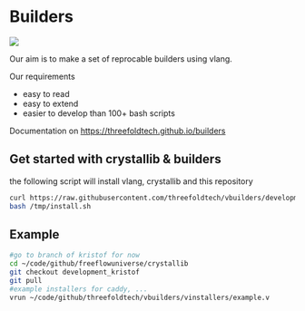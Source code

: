 # Builders

![](https://github.com/threefoldtech/builders/blob/development/docs/img/nice_lake.png)

Our aim is to make a set of reprocable builders using vlang.

Our requirements

- easy to read
- easy to extend
- easier to develop than 100+ bash scripts

Documentation on https://threefoldtech.github.io/builders


## Get started with crystallib & builders

the following script will install vlang, crystallib and this repository

```bash
curl https://raw.githubusercontent.com/threefoldtech/vbuilders/development/scripts/install.sh > /tmp/install.sh
bash /tmp/install.sh
```

## Example 

```bash
#go to branch of kristof for now
cd ~/code/github/freeflowuniverse/crystallib
git checkout development_kristof 
git pull
#example installers for caddy, ...
vrun ~/code/github/threefoldtech/vbuilders/vinstallers/example.v
```

